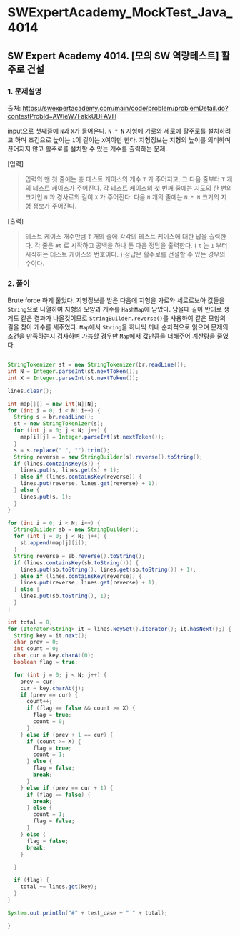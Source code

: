 # SWExpertAcademy_MockTest_Java_4014

## SW Expert Academy 4014. [모의 SW 역량테스트] 활주로 건설

### 1. 문제설명

출처: https://swexpertacademy.com/main/code/problem/problemDetail.do?contestProbId=AWIeW7FakkUDFAVH

input으로 첫째줄에 `N`과 `X`가 들어온다. `N * N` 지형에 가로와 세로에 활주로를 설치하려고 하며 조건으로 높이는 `1`이 길이는 `X`여야만 한다. 지형정보는 지형의 높이를 의미하며 끊어지지 않고 활주로를 설치할 수 있는 개수를 출력하는 문제.


[입력]
> 입력의 맨 첫 줄에는 총 테스트 케이스의 개수 `T` 가 주어지고,
> 그 다음 줄부터 `T` 개의 테스트 케이스가 주어진다.
> 각 테스트 케이스의 첫 번째 줄에는 지도의 한 변의 크기인 `N` 과 경사로의 길이 `X` 가 주어진다.
> 다음 `N` 개의 줄에는 `N * N` 크기의 지형 정보가 주어진다.

[출력]
> 테스트 케이스 개수만큼 `T` 개의 줄에 각각의 테스트 케이스에 대한 답을 출력한다.
> 각 줄은 `#t` 로 시작하고 공백을 하나 둔 다음 정답을 출력한다. ( `t` 는 `1` 부터 시작하는 테스트 케이스의 번호이다. )
> 정답은 활주로를 건설할 수 있는 경우의 수이다.

### 2. 풀이

Brute force 하게 풀었다. 지형정보를 받은 다음에 지형을 가로와 세로로보아 값들을 `String`으로 나열하여 지형의 모양과 개수를 `HashMap`에 담았다. 담을때 길이 반대로 생겨도 같은 결과가 나올것이므로 `StringBuilder.reverse()`를 사용하여 같은 모양의 길을 찾아 개수를 세주었다. `Map`에서 `String`을 하나씩 꺼내 순차적으로 읽으며 문제의 조건을 만족하는지 검사하며 가능할 경우만 `Map`에서 값만큼을 더해주어 계산량을 줄였다.

```java

StringTokenizer st = new StringTokenizer(br.readLine());
int N = Integer.parseInt(st.nextToken());
int X = Integer.parseInt(st.nextToken());

lines.clear();

int map[][] = new int[N][N];
for (int i = 0; i < N; i++) {
  String s = br.readLine();
  st = new StringTokenizer(s);
  for (int j = 0; j < N; j++) {
    map[i][j] = Integer.parseInt(st.nextToken());
  }
  s = s.replace(" ", "").trim();
  String reverse = new StringBuilder(s).reverse().toString();
  if (lines.containsKey(s)) {
    lines.put(s, lines.get(s) + 1);
  } else if (lines.containsKey(reverse)) {
    lines.put(reverse, lines.get(reverse) + 1);
  } else {
    lines.put(s, 1);
  }
}

for (int i = 0; i < N; i++) {
  StringBuilder sb = new StringBuilder();
  for (int j = 0; j < N; j++) {
    sb.append(map[j][i]);
  }
  String reverse = sb.reverse().toString();
  if (lines.containsKey(sb.toString())) {
    lines.put(sb.toString(), lines.get(sb.toString()) + 1);
  } else if (lines.containsKey(reverse)) {
    lines.put(reverse, lines.get(reverse) + 1);
  } else {
    lines.put(sb.toString(), 1);
  }
}

int total = 0;
for (Iterator<String> it = lines.keySet().iterator(); it.hasNext();) {
  String key = it.next();
  char prev = 0;
  int count = 0;
  char cur = key.charAt(0);
  boolean flag = true;

  for (int j = 0; j < N; j++) {
    prev = cur;
    cur = key.charAt(j);
    if (prev == cur) {
      count++;
      if (flag == false && count >= X) {
        flag = true;
        count = 0;
      }
    } else if (prev + 1 == cur) {
      if (count >= X) {
        flag = true;
        count = 1;
      } else {
        flag = false;
        break;
      }
    } else if (prev == cur + 1) {
      if (flag == false) {
        break;
      } else {
        count = 1;
        flag = false;
      }
    } else {
      flag = false;
      break;
    }

  }

  if (flag) {
    total += lines.get(key);
  }
}

System.out.println("#" + test_case + " " + total);

}

```
